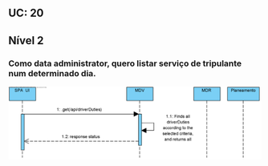 ## **UC: 20**
## Nível 2

### Como data administrator, quero listar serviço de tripulante num determinado dia.



![UC: 20](UC20.png)
